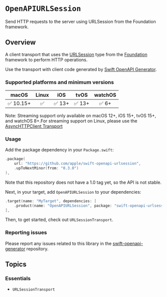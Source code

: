 # ``OpenAPIURLSession``

Send HTTP requests to the server using URLSession from the Foundation framework. 

## Overview

A client transport that uses the [URLSession](https://developer.apple.com/documentation/foundation/urlsession) type from the [Foundation](https://developer.apple.com/documentation/foundation) framework to perform HTTP operations.

Use the transport with client code generated by [Swift OpenAPI Generator](https://github.com/apple/swift-openapi-generator).

### Supported platforms and minimum versions

| macOS     | Linux | iOS    | tvOS   | watchOS |
| :-:       | :-:   | :-:    | :-:    | :-:     |
| ✅ 10.15+ | ✅    | ✅ 13+ | ✅ 13+ | ✅ 6+   |

Note: Streaming support only available on macOS 12+, iOS 15+, tvOS 15+, and
watchOS 8+.For streaming support on Linux, please use the [AsyncHTTPClient
Transport](https://github.com/swift-server/swift-openapi-async-http-client)

### Usage

Add the package dependency in your `Package.swift`:

```swift
.package(
    url: "https://github.com/apple/swift-openapi-urlsession",
    .upToNextMinor(from: "0.3.0")
),
```

Note that this repository does not have a 1.0 tag yet, so the API is not stable.

Next, in your target, add `OpenAPIURLSession` to your dependencies:

```swift
.target(name: "MyTarget", dependencies: [
    .product(name: "OpenAPIURLSession", package: "swift-openapi-urlsession"),
],
```

Then, to get started, check out ``URLSessionTransport``.

### Reporting issues

Please report any issues related to this library in the
[swift-openapi-generator](https://github.com/apple/swift-openapi-generator/issues)
repository.

## Topics

### Essentials

- ``URLSessionTransport``
